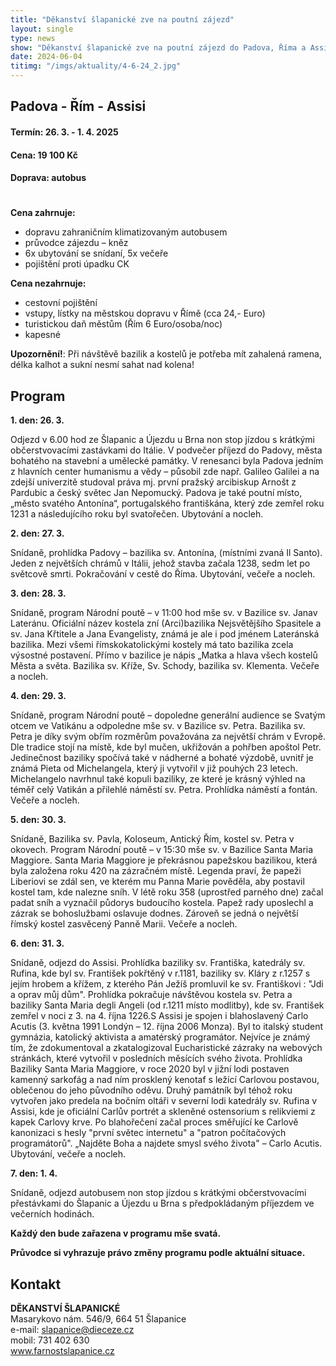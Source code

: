 ```yaml
---
title: "Děkanství šlapanické zve na poutní zájezd"
layout: single
type: news
show: "Děkanství šlapanické zve na poutní zájezd do Padova, Říma a Assisi v termínu od 26. 3. do 1. 4. 2025"
date: 2024-06-04
titimg: "/imgs/aktuality/4-6-24_2.jpg"
---
```

## Padova - Řím - Assisi

#### Termín: 26. 3. - 1. 4. 2025
#### Cena: 19 100 Kč
#### Doprava: autobus

# 
**Cena zahrnuje:**
- dopravu zahraničním klimatizovaným autobusem
- průvodce zájezdu – kněz
- 6x ubytování se snídaní, 5x večeře
- pojištění proti úpadku CK

**Cena nezahrnuje:**
- cestovní pojištění
- vstupy, lístky na městskou dopravu v Římě (cca 24,- Euro)
- turistickou daň městům (Řím 6 Euro/osoba/noc)
- kapesné

**Upozornění!**: Při návštěvě bazilik a kostelů je potřeba mít zahalená ramena, délka kalhot a sukní nesmí sahat nad kolena!

## Program

**1\. den: 26. 3.** 

Odjezd v 6.00 hod ze Šlapanic a Újezdu u Brna non stop jízdou s krátkými občerstvovacími zastávkami do Itálie. V podvečer příjezd do Padovy, města bohatého na stavební a umělecké památky. V renesanci byla Padova jedním z hlavních center humanismu a vědy – působil zde např. Galileo Galilei a na zdejší univerzitě studoval práva mj. první pražský arcibiskup Arnošt z Pardubic a český světec Jan Nepomucký. Padova je také poutní místo, „město svatého Antonína“, portugalského františkána, který zde zemřel roku 1231 a následujícího roku byl svatořečen. Ubytování a nocleh.

**2\. den: 27. 3.** 

Snídaně, prohlídka Padovy – bazilika sv. Antonína, (místními zvaná Il Santo). Jeden z největších chrámů v Itálii, jehož stavba začala 1238, sedm let po světcově smrti. Pokračování v cestě do Říma. Ubytování, večeře a nocleh.

**3\. den: 28. 3.**

Snídaně, program Národní poutě – v 11:00 hod mše sv. v Bazilice sv. Janav Lateránu. Oficiální název kostela zní (Arci)bazilika Nejsvětějšího Spasitele a sv. Jana Křtitele a Jana Evangelisty, známá je ale i pod jménem Lateránská bazilika. Mezi všemi římskokatolickými kostely má tato bazilika zcela výsostné postavení. Přímo v bazilice je nápis „Matka a hlava všech kostelů Města a světa. Bazilika sv. Kříže, Sv. Schody, bazilika sv. Klementa. Večeře a nocleh.

**4\. den: 29. 3.**

Snídaně, program Národní poutě – dopoledne generální audience se Svatým otcem ve Vatikánu a odpoledne mše sv. v Bazilice sv. Petra. Bazilika sv. Petra je díky svým obřím rozměrům považována za největší chrám v Evropě. Dle tradice stojí na místě, kde byl mučen, ukřižován a pohřben apoštol Petr. Jedinečnost baziliky spočívá také v nádherné a bohaté výzdobě, uvnitř je známá Pieta od Michelangela, který ji vytvořil v již pouhých 23 letech. Michelangelo navrhnul také kopuli baziliky, ze které je krásný výhled na téměř celý Vatikán a přilehlé náměstí sv. Petra. Prohlídka náměstí a fontán. Večeře a nocleh.

**5\. den: 30. 3.**

Snídaně, Bazilika sv. Pavla, Koloseum, Antický Řím, kostel sv. Petra v okovech. Program Národní poutě – v 15:30 mše sv. v Bazilice Santa Maria Maggiore. Santa Maria Maggiore je překrásnou papežskou bazilikou, která byla založena roku 420 na zázračném místě. Legenda praví, že papeži Liberiovi se zdál sen, ve kterém mu Panna Marie pověděla, aby postavil kostel tam, kde nalezne sníh. V létě roku 358 (uprostřed parného dne) začal padat sníh a vyznačil půdorys budoucího kostela. Papež rady uposlechl a zázrak se bohoslužbami oslavuje dodnes. Zároveň se jedná o největší římský kostel zasvěcený Panně Marii. Večeře a nocleh.

**6\. den: 31. 3.**

Snídaně, odjezd do Assisi. Prohlídka baziliky sv. Františka, katedrály sv. Rufina, kde byl sv. František pokřtěný v r.1181, baziliky sv. Kláry z r.1257 s jejím hrobem a křížem, z kterého Pán Ježíš promluvil ke sv. Františkovi : "Jdi a oprav můj dům". Prohlídka pokračuje návštěvou kostela sv. Petra a baziliky Santa Maria degli Angeli (od r.1211 místo modlitby), kde sv. František zemřel v noci z 3. na 4. října 1226.S Assisi je spojen i blahoslavený Carlo Acutis (3. května 1991 Londýn – 12. října 2006 Monza). Byl to italský student gymnázia, katolický aktivista a amatérský programátor. Nejvíce je známý tím, že zdokumentoval a zkatalogizoval Eucharistické zázraky na webových stránkách, které vytvořil v posledních měsících svého života. Prohlídka Baziliky Santa Maria Maggiore, v roce 2020 byl v jižní lodi postaven kamenný sarkofág a nad ním prosklený kenotaf s ležící Carlovou postavou, oblečenou do jeho původního oděvu. Druhý památník byl téhož roku vytvořen jako predela na bočním oltáři v severní lodi katedrály sv. Rufina v Assisi, kde je oficiální Carlův portrét a skleněné ostensorium s relikviemi z kapek Carlovy krve. Po blahořečení začal proces směřující ke Carlově kanonizaci s hesly "první světec internetu" a "patron počítačových programátorů". „Najděte Boha a najdete smysl svého života" – Carlo Acutis. Ubytování, večeře a nocleh.

**7\. den: 1. 4.**

Snídaně, odjezd autobusem non stop jízdou s krátkými občerstvovacími přestávkami do Šlapanic a Újezdu u Brna s předpokládaným příjezdem ve večerních hodinách.

**Každý den bude zařazena v programu mše svatá.**

**Průvodce si vyhrazuje právo změny programu podle aktuální situace.**

## Kontakt

**DĚKANSTVÍ ŠLAPANICKÉ**\
Masarykovo nám. 546/9, 664 51 Šlapanice\
e-mail: slapanice@dieceze.cz\
mobil: 731 402 630\
www.farnostslapanice.cz
